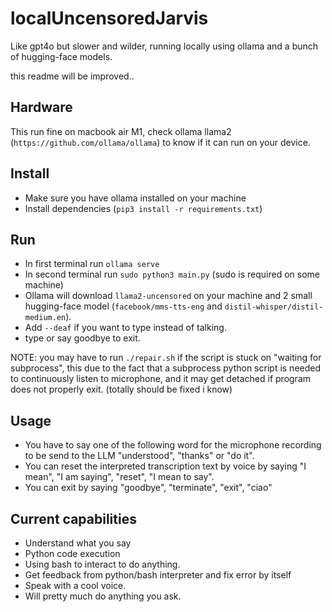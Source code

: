 # localUncensoredJarvis
Like gpt4o but slower and wilder, running locally using ollama and a bunch of hugging-face models.

this readme will be improved..

## Hardware

This run fine on macbook air M1, check ollama llama2 (`https://github.com/ollama/ollama`) to know if it can run on your device.

## Install

- Make sure you have ollama installed on your machine
- Install dependencies (`pip3 install -r requirements.txt`)


## Run

- In first terminal run `ollama serve`
- In second terminal run `sudo python3 main.py` (sudo is required on some machine)
- Ollama will download `llama2-uncensored` on your machine and 2 small hugging-face model (`facebook/mms-tts-eng` and `distil-whisper/distil-medium.en`).
- Add `--deaf` if you want to type instead of talking.
- type or say goodbye to exit.

NOTE: you may have to run `./repair.sh` if the script is stuck on "waiting for subprocess", this due to the fact that a subprocess python script is needed to continuously listen to microphone, and it may get detached if program does not properly exit. (totally should be fixed i know)

## Usage

- You have to say one of the following word for the microphone recording to be send to the LLM "understood", "thanks" or "do it".
- You can reset the interpreted transcription text by voice by saying "I mean", "I am saying", "reset", "I mean to say".
- You can exit by saying "goodbye", "terminate", "exit", "ciao"

## Current capabilities

- Understand what you say
- Python code execution
- Using bash to interact to do anything.
- Get feedback from python/bash interpreter and fix error by itself
- Speak with a cool voice.
- Will pretty much do anything you ask. 
